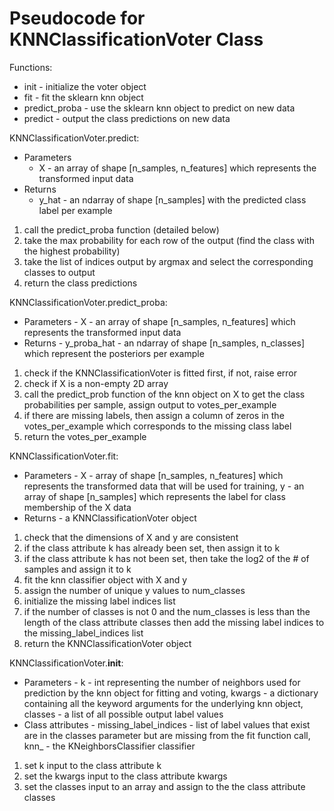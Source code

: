 # Pseudocode for KNNClassificationVoter Class
Functions:
- init - initialize the voter object
- fit - fit the sklearn knn object
- predict_proba - use the sklearn knn object to predict on new data
- predict - output the class predictions on new data

KNNClassificationVoter.predict:
- Parameters 
  - X - an array of shape [n_samples, n_features] which represents the transformed input data
- Returns
  - y_hat - an ndarray of shape [n_samples] with the predicted class label per example
1) call the predict_proba function (detailed below)
2) take the max probability for each row of the output (find the class with the highest probability)
3) take the list of indices output by argmax and select the corresponding classes to output
4) return the class predictions

KNNClassificationVoter.predict_proba:
- Parameters - X - an array of shape [n_samples, n_features] which represents the transformed input data
- Returns - y_proba_hat - an ndarray of shape [n_samples, n_classes] which represent the posteriors per example
1) check if the KNNClassificationVoter is fitted first, if not, raise error
2) check if X is a non-empty 2D array
3) call the predict_prob function of the knn object on X to get the class probabilities per sample, assign output to votes_per_example
4) if there are missing labels, then assign a column of zeros in the votes_per_example which corresponds to the missing class label
5) return the votes_per_example

KNNClassificationVoter.fit:
- Parameters - X - array of shape [n_samples, n_features] which represents the transformed data that will be used for training, y - an array of shape [n_samples] which represents the label for class membership of the X data
- Returns - a KNNClassificationVoter object
1) check that the dimensions of X and y are consistent
2) if the class attribute k has already been set, then assign it to k
3) if the class attribute k has not been set, then take the log2 of the # of samples and assign it to k
4) fit the knn classifier object with X and y
5) assign the number of unique y values to num_classes
6) initialize the missing label indices list
7) if the number of classes is not 0 and the num_classes is less than the length of the class attribute classes then add the missing label indices to the missing_label_indices list
8) return the KNNClassificationVoter object

KNNClassificationVoter.__init__:
- Parameters - k - int representing the number of neighbors used for prediction by the knn object for fitting and voting, kwargs - a dictionary containing all the keyword arguments for the underlying knn object, classes - a list of all possible output label values
- Class attributes - missing_label_indices - list of label values that exist are in the classes parameter but are missing from the fit function call, knn_ - the KNeighborsClassifier classifier
1) set k input to the class attribute k
2) set the kwargs input to the class attribute kwargs
3) set the classes input to an array and assign to the the class attribute classes
